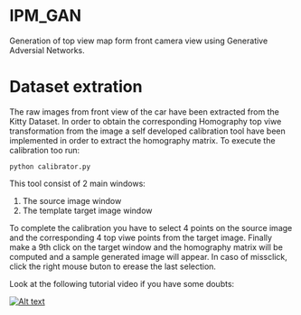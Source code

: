 # IPM_GAN
Generation of top view map form front camera view using Generative Adversial Networks.


# Dataset extration
The raw images from front view of the car have been extracted from the Kitty Dataset. In order to obtain the corresponding Homography top viwe transformation from the image a self developed calibration tool have been implemented in order to extract the homography matrix.
To execute the calibration too run:

`python calibrator.py`

This tool consist of 2 main windows:
1. The source image window
2. The template target image window

To complete the calibration you have to select 4 points on the source image and the corresponding 4 top viwe points from the target image. Finally make a 9th click on the target window and the homography matrix will be computed and a sample generated image will appear. In caso of missclick, click the right mouse buton to erease the last selection.

Look at the following tutorial video if you have some doubts:

[![Alt text](https://img.youtube.com/vi/ZAhMQnSIkVU/0.jpg)](https://www.youtube.com/watch?v=ZAhMQnSIkVU)
